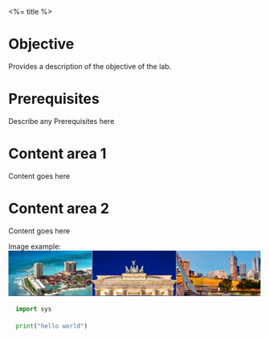 <%= title %>

# Objective

Provides a description of the objective of the lab.

# Prerequisites

Describe any Prerequisites here

# Content area 1

Content goes here

# Content area 2

Content goes here

Image example: ![alternate text](assets/images/cisco-live.jpg)

```python
  import sys

  print("hello world")
```
